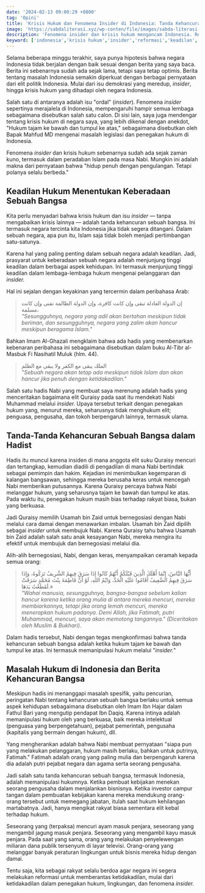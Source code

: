 ```yaml
---
date: '2024-02-13 09:00:29 +0800'
tag: 'Opini'
title: 'Krisis Hukum dan Fenomena Insider di Indonesia: Tanda Kehancuran Bangsa'
image: 'https://sabdaliterasi.xyz/wp-conten/file/images/sabda-literasi-krisis-hukum-dan-fenomena-insider-di-indonesia-tanda-kehancuran-bangsa.jpg'
description: 'Fenomena insider dan krisis hukum mengancam Indonesia. Reformasi diperlukan untuk menjaga keadilan dan mencegah kehancuran bangsa.'
keyword: ['indonesia','krisis hukum','insider','reformasi','keadilan','ancaman','bangsa','fenomena','penegakan hukum','kehancuran']
---
```

<p>Selama beberapa minggu terakhir, saya punya hipotesis bahwa negara Indonesia tidak berjalan dengan baik sesuai dengan berita yang saya baca. Berita ini sebenarnya sudah ada sejak lama, tetapi saya tetap optimis. Berita tentang masalah Indonesia semakin diperkuat dengan berbagai pernyataan dari elit politik Indonesia. Mulai dari isu demokrasi yang meredup, <em>insider</em>, hingga krisis hukum yang dihadapi oleh negara Indonesia.</p><p>Salah satu di antaranya adalah isu "ordal" (<em>insider</em>). Fenomena <em>insider</em> sepertinya merajalela di Indonesia, mempengaruhi hampir semua lembaga sebagaimana disebutkan salah satu calon. Di sisi lain, saya juga mendengar tentang krisis hukum di negara saya, yang lebih dikenal dengan anekdot, "Hukum tajam ke bawah dan tumpul ke atas," sebagaimana disebutkan oleh Bapak Mahfud MD mengenai masalah legislasi dan penegakan hukum di Indonesia.</p><p>Fenomena <em>insider</em> dan krisis hukum sebenarnya sudah ada sejak zaman kuno, termasuk dalam peradaban Islam pada masa Nabi. Mungkin ini adalah makna dari pernyataan bahwa "hidup penuh dengan pengulangan. Tetapi polanya selalu berbeda."</p><h2>Keadilan Hukum Menentukan Keberadaan Sebuah Bangsa</h2><p> Kita perlu menyadari bahwa krisis hukum dan isu <em>insider</em> — tanpa mengabaikan krisis lainnya — adalah tanda kehancuran sebuah bangsa. Ini termasuk negara tercinta kita Indonesia jika tidak segera ditangani. Dalam sebuah negara, apa pun itu, Islam saja tidak boleh menjadi pertimbangan satu-satunya.</p><p>Karena hal yang paling penting dalam sebuah negara adalah keadilan. Jadi, prasyarat untuk keberadaan sebuah negara adalah menjunjung tinggi keadilan dalam berbagai aspek kehidupan. Ini termasuk menjunjung tinggi keadilan dalam lembaga-lembaga hukum mengenai pelanggaran dan <em>insider.</em></p><p>Hal ini sejalan dengan keyakinan yang tercermin dalam peribahasa Arab:</p><blockquote>إن الدولة العادلة تبقى وإن كانت كافرة، وإن الدولة الظالمة تفنى وإن كانت مسلمة،<br><em>"Sesungguhnya, negara yang adil akan bertahan meskipun tidak beriman, dan sesungguhnya, negara yang zalim akan hancur meskipun beragama Islam."</em></blockquote><p>Bahkan Imam Al-Ghazali mengklaim bahwa ada hadis yang membenarkan kebenaran peribahasa ini sebagaimana disebutkan dalam buku Al-Tibr al-Masbuk Fi Nasihatil Muluk (hlm. 44).</p><blockquote>الملك ‌يبقى ‌مع ‌الكفر ‌ولا ‌يبقى ‌مع ‌الظلم<br><em>"Sebuah negara akan tetap ada meskipun tidak Islam dan akan hancur jika penuh dengan ketidakadilan."</em></blockquote><p>Salah satu hadis Nabi yang membuat saya merenung adalah hadis yang menceritakan bagaimana elit Quraisy pada saat itu mendekati Nabi Muhammad melalui<em> insider. </em>Upaya tersebut terkait dengan penegakan hukum yang, menurut mereka, seharusnya tidak menghukum elit; penguasa, pengusaha, dan tokoh berpengaruh lainnya, termasuk ulama.</p><h2>Tanda-Tanda Kehancuran Sebuah Bangsa dalam Hadist</h2><p>Hadis itu muncul karena insiden di mana anggota elit suku Quraisy mencuri dan tertangkap, kemudian diadili di pengadilan di mana Nabi bertindak sebagai pemimpin dan hakim. Kejadian ini menimbulkan kegemparan di kalangan bangsawan, sehingga mereka berusaha keras untuk mencegah Nabi memberikan putusannya. Karena Quraisy percaya bahwa Nabi melanggar hukum, yang seharusnya tajam ke bawah dan tumpul ke atas. Pada waktu itu, penegakan hukum masih bias terhadap rakyat biasa, bukan yang berkuasa.</p><p>Jadi Quraisy memilih Usamah bin Zaid untuk bernegosiasi dengan Nabi melalui cara damai dengan menawarkan imbalan. Usamah bin Zaid dipilih sebagai <em>insider</em> untuk membujuk Nabi. Karena Quraisy tahu bahwa Usamah bin Zaid adalah salah satu anak kesayangan Nabi, mereka mengira itu efektif untuk membujuk dan bernegosiasi melalui dia.</p><p>Alih-alih bernegosiasi, Nabi, dengan keras, menyampaikan ceramah kepada semua orang:</p><blockquote>أَيُّهَا النَّاسُ، إِنَّمَا أَهْلَكَ الَّذِينَ قَبْلَكُمْ أَنَّهُمْ كَانُوا إِذَا سَرَقَ فِيهِمُ الشَّرِيفُ تَرَكُوهُ، وَإِذَا سَرَقَ فِيهِمُ الضَّعِيفُ أَقَامُوا عَلَيْهِ الْحَدَّ، وَايْمُ اللهِ، ‌لَوْ ‌أَنَّ ‌فَاطِمَةَ بِنْتَ مُحَمَّدٍ سَرَقَتْ لَقَطَعْتُ يَدَهَا.»<br><em>"Wahai manusia, sesungguhnya, bangsa-bangsa sebelum kalian hancur karena ketika orang mulia di antara mereka mencuri, mereka membiarkannya, tetapi jika orang lemah mencuri, mereka menerapkan hukum padanya. Demi Allah, jika Fatimah, putri Muhammad, mencuri, saya akan memotong tangannya." (Diceritakan oleh Muslim &amp; Bukhari).</em></blockquote><p>Dalam hadis tersebut, Nabi dengan tegas mengkonfirmasi bahwa tanda kehancuran sebuah bangsa adalah ketika hukum tajam ke bawah dan tumpul ke atas. Ini termasuk memanipulasi hukum melalui "<em>insider.</em>"</p><h2>Masalah Hukum di Indonesia dan Berita Kehancuran Bangsa</h2><p> Meskipun hadis ini menanggapi masalah spesifik, yaitu pencurian, peringatan Nabi tentang kehancuran sebuah bangsa berlaku untuk semua aspek kehidupan sebagaimana disebutkan oleh Imam Ibn Hajar dalam Fathul Bari yang mengutip pendapat Ibn Daqiq. Karena intinya adalah memanipulasi hukum oleh yang berkuasa, baik mereka intelektual (penguasa yang berpengetahuan), pejabat pemerintah, pengusaha (kapitalis yang bermain dengan hukum), dll.</p><p>Yang mengherankan adalah bahwa Nabi membuat pernyataan "siapa pun yang melakukan pelanggaran, hukum masih berlaku, bahkan untuk putrinya, Fatimah." Fatimah adalah orang yang paling mulia dan berpengaruh karena dia adalah putri pejabat negara dan agama serta seorang pengusaha.</p><p>Jadi salah satu tanda kehancuran sebuah bangsa, termasuk Indonesia, adalah memanipulasi hukumnya. Ketika pembuat kebijakan menekan seorang pengusaha dalam menjalankan bisnisnya. Ketika investor campur tangan dalam pembuatan kebijakan karena mereka mendukung orang-orang tersebut untuk memegang jabatan, itulah saat hukum kehilangan martabatnya. Jadi, hanya mengikat rakyat biasa sementara elit kebal terhadap hukum.</p><p>Seseorang yang (terpaksa) mencuri ayam masuk penjara, seseorang yang mengambil jagung masuk penjara. Seseorang yang mengambil kayu masuk penjara. Pada saat yang sama, orang yang melakukan penyelewengan miliaran dana publik tersenyum di layar televisi. Orang-orang yang melanggar banyak peraturan lingkungan untuk bisnis mereka hidup dengan damai.</p><p>Tentu saja, kita sebagai rakyat selalu berdoa agar negara ini segera melakukan reformasi untuk memberantas ketidakadilan, mulai dari ketidakadilan dalam penegakan hukum, lingkungan, dan fenomena <em>insider.</em></p>
